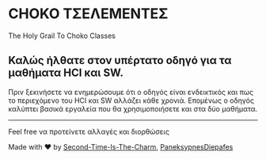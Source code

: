 # CHOKO ΤΣΕΛΕΜΕΝΤΕΣ
The Holy Grail To Choko Classes

## Καλώς ήλθατε στον υπέρτατο οδηγό για τα μαθήματα HCI και SW.

Πριν ξεκινήσετε να ενημερώσουμε ότι ο οδηγός είναι ενδεικτικός και πως το περιεχόμενο του HCI και SW αλλάζει κάθε χρονιά. Επομένως ο οδηγός καλύπτει βασικά εργαλεία που θα χρησιμοπoιήσετε και στα δύο μαθήματα.

----------------------------------------------------------------------------------------------------------------------------------------------------------------
Feel free να προτείνετε αλλαγές και διορθώσεις

Made with :heart:  by [Second-Time-Is-The-Charm](https://github.com/Second-Time-Is-The-Charm), [PaneksypnesDiepafes](https://github.com/PaneksypnesDiepafes)
